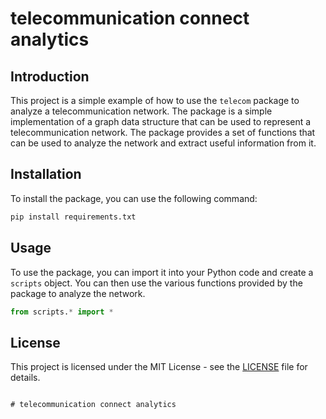 # telecommunication connect analytics

## Introduction

This project is a simple example of how to use the `telecom` package to analyze a telecommunication network. The package is a simple implementation of a graph data structure that can be used to represent a telecommunication network. The package provides a set of functions that can be used to analyze the network and extract useful information from it.

## Installation

To install the package, you can use the following command:

```bash
pip install requirements.txt
```

## Usage

To use the package, you can import it into your Python code and create a `scripts` object. You can then use the various functions provided by the package to analyze the network.

```python
from scripts.* import *
```

## License

This project is licensed under the MIT License - see the [LICENSE](LICENSE) file for details.
```

# telecommunication connect analytics